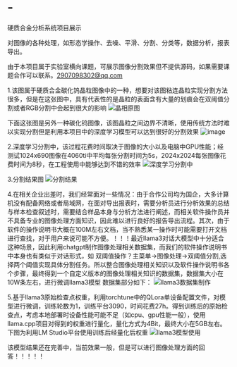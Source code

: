 # -
硬质合金分析系统项目展示


对图像的各种处理，如形态学操作、去噪、平滑、分割、分类等，数据分析，报表导出。


由于本项目属于实验室横向课题，可展示图像分割效果但不提供源码，如果需要课题合作可以联系。2907098302@qq.com

1.该图属于硬质合金碳化钨晶粒图像中的一种，想要对该图粘连晶粒实现分割方法很多，但是在这张图中，具有代表性的是晶粒的表面含有大量的划痕会在双阈值分割或者RGB分割中会起到很大的影响
![晶相原图](https://github.com/user-attachments/assets/68aed151-0ae6-4cb4-a735-9db914cb9536)

下面这张图是另外一种碳化钨图像，该图晶粒之间边界不清晰，使用传统方法时难以实现分割但是利用本项目中的深度学习模型可以达到很好的分割效果
![image](https://github.com/user-attachments/assets/90660fe3-6549-48bd-ad5c-e8b1b604dd98)

2.深度学习分割中，该过程花费时间取决于图像的大小以及电脑中GPU性能；经测试1024x690图像在4060ti中平均每张分割时间为5s，2024x2024每张图像花费时间为8秒，在工程使用中能够达到不错的效率
![深度学习分割中](https://github.com/user-attachments/assets/891b913d-50cd-4929-898b-f16909146b8e)


3.分割结果图
![分割结果](https://github.com/user-attachments/assets/3c096de9-8948-4b2b-95f6-cf89daf4185f)


4.在相关企业出差时，我们经常面对一些情况：由于合作公司均为国企，大多计算机没有配备网络或者局域网，在面对导出报表时，需要分析员进行分析效果的总结与样本检查叙述时，需要结合样品本身与分析方法进行阐述，而相关软件操作员并不具备专业的图像处理方面知识，因此难以进行良好的报告导出流程。其次，由于软件的操作说明书大概在100M左右文档，当不熟悉某一操作时可能需要打开文档进行查找，对于用户来说可能不方便。！！！最近llama3对话大模型中十分适合这种场景，因此利用chatgpt制作图像处理相关数据集，而我们的软件操作说明书中本身也有类似于对话形式，如 双阈值操作？主菜单->图像处理->双阈值分割,选择两个阈值实现具体分割任务。所以整合图像处理相关知识以及软件操作说明书各个步骤，最终得到一个自定义版本的图像处理相关知识的数据集，数据集大小在10W条左右，进行微调llama3模型
数据集部分如下：
![llama3数据集制作](https://github.com/user-attachments/assets/a510a0be-6545-4bf8-8b7b-3454e71af20c)


5.基于llama3原始检查点权重，利用torchtune中的QLora单设备配置文件，对模型进行微调，训练轮数为1，训练平台3090，时间花费27h。得到训练后的原始检查点，考虑本地部署时设备性能可能不足（如cpu、gpu性能一般），使用llama.cpp项目对得到的权重进行量化，量化方式为4Bit，最终大小在5GB左右。
下图为利用LM Studio平台使用训练后经量化后权重
![llama3模型使用](https://github.com/user-attachments/assets/0fa9ce48-c95d-42c2-a636-7b58a58a9839)


该模型结果还在完善中，当前效果一般，但是可以进行图像处理方面的回答！！！！！
